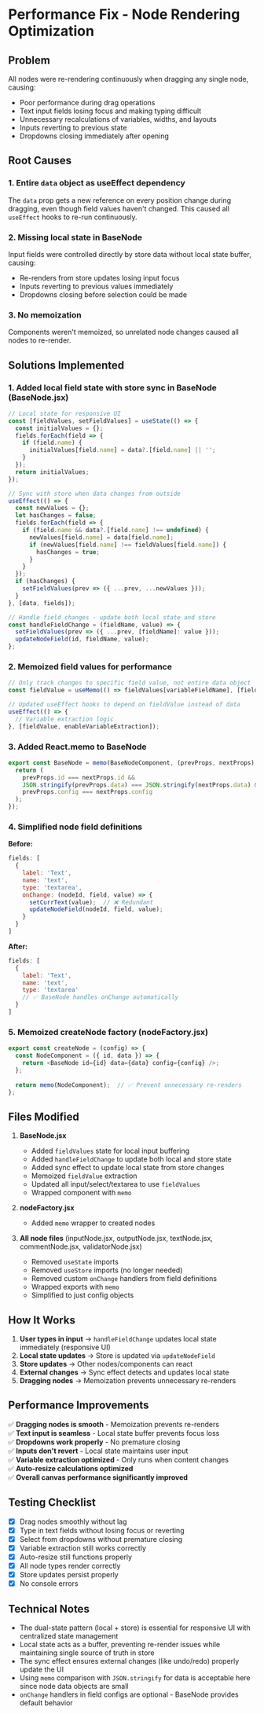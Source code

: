 # Performance Fix - Node Rendering Optimization

## Problem
All nodes were re-rendering continuously when dragging any single node, causing:
- Poor performance during drag operations
- Text input fields losing focus and making typing difficult
- Unnecessary recalculations of variables, widths, and layouts
- Inputs reverting to previous state
- Dropdowns closing immediately after opening

## Root Causes

### 1. **Entire `data` object as useEffect dependency**
The `data` prop gets a new reference on every position change during dragging, even though field values haven't changed. This caused all `useEffect` hooks to re-run continuously.

### 2. **Missing local state in BaseNode**
Input fields were controlled directly by store data without local state buffer, causing:
- Re-renders from store updates losing input focus
- Inputs reverting to previous values immediately
- Dropdowns closing before selection could be made

### 3. **No memoization**
Components weren't memoized, so unrelated node changes caused all nodes to re-render.

## Solutions Implemented

### 1. **Added local field state with store sync in BaseNode** (BaseNode.jsx)
```javascript
// Local state for responsive UI
const [fieldValues, setFieldValues] = useState(() => {
  const initialValues = {};
  fields.forEach(field => {
    if (field.name) {
      initialValues[field.name] = data?.[field.name] || '';
    }
  });
  return initialValues;
});

// Sync with store when data changes from outside
useEffect(() => {
  const newValues = {};
  let hasChanges = false;
  fields.forEach(field => {
    if (field.name && data?.[field.name] !== undefined) {
      newValues[field.name] = data[field.name];
      if (newValues[field.name] !== fieldValues[field.name]) {
        hasChanges = true;
      }
    }
  });
  if (hasChanges) {
    setFieldValues(prev => ({ ...prev, ...newValues }));
  }
}, [data, fields]);

// Handle field changes - update both local state and store
const handleFieldChange = (fieldName, value) => {
  setFieldValues(prev => ({ ...prev, [fieldName]: value }));
  updateNodeField(id, fieldName, value);
};
```

### 2. **Memoized field values for performance**
```javascript
// Only track changes to specific field value, not entire data object
const fieldValue = useMemo(() => fieldValues[variableFieldName], [fieldValues[variableFieldName]]);

// Updated useEffect hooks to depend on fieldValue instead of data
useEffect(() => {
  // Variable extraction logic
}, [fieldValue, enableVariableExtraction]);
```

### 3. **Added React.memo to BaseNode**
```javascript
export const BaseNode = memo(BaseNodeComponent, (prevProps, nextProps) => {
  return (
    prevProps.id === nextProps.id &&
    JSON.stringify(prevProps.data) === JSON.stringify(nextProps.data) &&
    prevProps.config === nextProps.config
  );
});
```

### 4. **Simplified node field definitions**

**Before:**
```javascript
fields: [
  {
    label: 'Text',
    name: 'text',
    type: 'textarea',
    onChange: (nodeId, field, value) => {
      setCurrText(value);  // ❌ Redundant
      updateNodeField(nodeId, field, value);
    }
  }
]
```

**After:**
```javascript
fields: [
  {
    label: 'Text',
    name: 'text',
    type: 'textarea'
    // ✅ BaseNode handles onChange automatically
  }
]
```

### 5. **Memoized createNode factory** (nodeFactory.jsx)
```javascript
export const createNode = (config) => {
  const NodeComponent = ({ id, data }) => {
    return <BaseNode id={id} data={data} config={config} />;
  };
  
  return memo(NodeComponent);  // ✅ Prevent unnecessary re-renders
};
```

## Files Modified

1. **BaseNode.jsx**
   - Added `fieldValues` state for local input buffering
   - Added `handleFieldChange` to update both local and store state
   - Added sync effect to update local state from store changes
   - Memoized `fieldValue` extraction
   - Updated all input/select/textarea to use `fieldValues`
   - Wrapped component with `memo`

2. **nodeFactory.jsx**
   - Added `memo` wrapper to created nodes

3. **All node files** (inputNode.jsx, outputNode.jsx, textNode.jsx, commentNode.jsx, validatorNode.jsx)
   - Removed `useState` imports
   - Removed `useStore` imports (no longer needed)
   - Removed custom `onChange` handlers from field definitions
   - Wrapped exports with `memo`
   - Simplified to just config objects

## How It Works

1. **User types in input** → `handleFieldChange` updates local state immediately (responsive UI)
2. **Local state updates** → Store is updated via `updateNodeField`
3. **Store updates** → Other nodes/components can react
4. **External changes** → Sync effect detects and updates local state
5. **Dragging nodes** → Memoization prevents unnecessary re-renders

## Performance Improvements

✅ **Dragging nodes is smooth** - Memoization prevents re-renders  
✅ **Text input is seamless** - Local state buffer prevents focus loss  
✅ **Dropdowns work properly** - No premature closing  
✅ **Inputs don't revert** - Local state maintains user input  
✅ **Variable extraction optimized** - Only runs when content changes  
✅ **Auto-resize calculations optimized**  
✅ **Overall canvas performance significantly improved**

## Testing Checklist

- [x] Drag nodes smoothly without lag
- [x] Type in text fields without losing focus or reverting
- [x] Select from dropdowns without premature closing
- [x] Variable extraction still works correctly
- [x] Auto-resize still functions properly
- [x] All node types render correctly
- [x] Store updates persist properly
- [x] No console errors

## Technical Notes

- The dual-state pattern (local + store) is essential for responsive UI with centralized state management
- Local state acts as a buffer, preventing re-render issues while maintaining single source of truth in store
- The sync effect ensures external changes (like undo/redo) properly update the UI
- Using `memo` comparison with `JSON.stringify` for data is acceptable here since node data objects are small
- `onChange` handlers in field configs are optional - BaseNode provides default behavior


